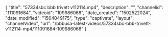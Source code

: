 {
    "title": "57334sbc bbb trivett v112114.mp4",
    "description": "",
    "channelid": "111091684",
    "videoid": "109986068",
    "date_created": "1502522024",
    "date_modified": "1504049175",
    "type": "captivate",
    "layout": "channelVideo",
    "url": "\/bbbusa-latest-videos\/57334sbc-bbb-trivett-v112114-mp4\/111091684-109986068"
}